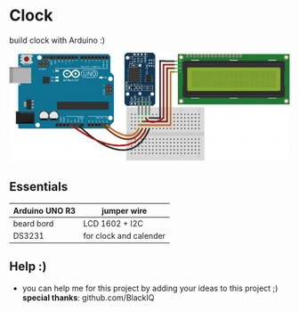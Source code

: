 # Clock
build clock with Arduino :)

<p align="center">
  <img src ="https://raw.githubusercontent.com/Mehranalam/Clock/main/Clock-Shamatik.png">
</p>

## Essentials

| Arduino UNO R3 | jumper wire |
| ------------- | ------------- |
| beard bord | LCD 1602 + I2C |
| DS3231 | for clock and calender |

## Help :)

- you can help me for this project by adding your ideas to this project ;)
**special thanks**: github.com/BlackIQ
